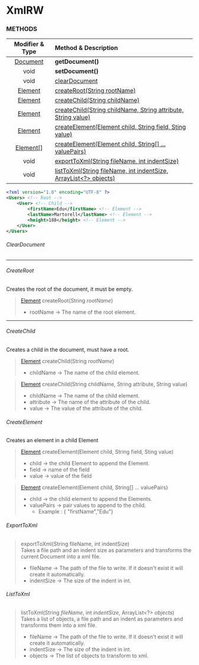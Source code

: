 # XmlRW

### METHODS
|                                           Modifier & Type                                           | Method & Description                                                           |
|:---------------------------------------------------------------------------------------------------:|:-------------------------------------------------------------------------------|
|  [Document](https://docs.oracle.com/en/java/javase/17/docs/api/java.xml/org/w3c/dom/Document.html)  | **getDocument()**                                                              |
|                                                void                                                 | **setDocument()**                                                              |
|                                                void                                                 | [clearDocument](#cleardocument)                                                |
|   [Element](https://docs.oracle.com/en/java/javase/17/docs/api/java.xml/org/w3c/dom/Element.html)   | [createRoot(String rootName)](#createroot)                                     |
|   [Element](https://docs.oracle.com/en/java/javase/17/docs/api/java.xml/org/w3c/dom/Element.html)   | [createChild(String childName)](#createchild)                                  |
|   [Element](https://docs.oracle.com/en/java/javase/17/docs/api/java.xml/org/w3c/dom/Element.html)   | [createChild(String childName, String attribute, String value)](#createchild)  |
|   [Element](https://docs.oracle.com/en/java/javase/17/docs/api/java.xml/org/w3c/dom/Element.html)   | [createElement(Element child, String field, Sting value)](#createelement)      |
| [Element\[\]](https://docs.oracle.com/en/java/javase/17/docs/api/java.xml/org/w3c/dom/Element.html) | [createElement(Element child, String[] ... valuePairs)](#createelement)        |
|                                                void                                                 | [exportToXml(String fileName, int indentSize)](#exporttoxml)                   |
|                                                void                                                 | [listToXml(String fileName, int indentSize, ArrayList<?> objects)](#listtoxml) |
```xml
<?xml version="1.0" encoding="UTF-8" ?>
<Users> <!-- Root -->
    <User> <!-- Child -->
        <firstName>Edu</firstName> <!-- Element -->
        <lastName>Martorell</lastName> <!-- Element -->
        <height>188</height> <!-- Element -->
    </User>
</Users>
```
###### ClearDocument

---
###### CreateRoot 
Creates the root of the document, it must be empty.
> [Element](https://docs.oracle.com/en/java/javase/17/docs/api/java.xml/org/w3c/dom/Element.html) createRoot(String _rootName_)<br>
> * rootName -> The name of the root element.
---
###### CreateChild
Creates a child in the document, must have a root.
> [Element](https://docs.oracle.com/en/java/javase/17/docs/api/java.xml/org/w3c/dom/Element.html) createChild(String _rootName_)<br>
> * childName -> The name of the child element.

> [Element](https://docs.oracle.com/en/java/javase/17/docs/api/java.xml/org/w3c/dom/Element.html) createChild(String childName, String attribute, String value) <br>
> * childName -> The name of the child element.
> * attribute -> The name of the attribute of the child.
> * value -> The value of the attribute of the child.
###### CreateElement
Creates an element in a child Element
> [Element](https://docs.oracle.com/en/java/javase/17/docs/api/java.xml/org/w3c/dom/Element.html) createElement(Element child, String field, Sting value)
> * child -> the child Element to append the Element.
> * field -> name of the field
> * value -> value of the field

> [Element](https://docs.oracle.com/en/java/javase/17/docs/api/java.xml/org/w3c/dom/Element.html) createElement(Element child, String[] ... valuePairs)
> * child -> the child element to append the Elements.
> * valuePairs -> pair values to append to the child.
>   * Example : { "firstName","Edu"}

###### ExportToXml
> exportToXml(String fileName, int indentSize)<br>
> Takes a file path and an indent size as parameters and transforms the current Document into a xml file.
> * fileName -> The path of the file to write. If it doesn't exist it will create it automatically.
> * indentSize -> The size of the indent in int.
###### ListToXml
> listToXml(String _fileName_, int _indentSize_, ArrayList<?> _objects_)<br>
> Takes a list of objects, a file path and an indent as parameters and transforms them into a xml file.
> * fileName -> The path of the file to write. If it doesn't exist it will create it automatically.
> * indentSize -> The size of the indent in int.
> * objects -> The list of objects to transform to xml.